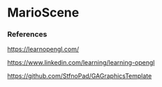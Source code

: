 # MarioScene

### References

https://learnopengl.com/

https://www.linkedin.com/learning/learning-opengl

https://github.com/StfnoPad/GAGraphicsTemplate

